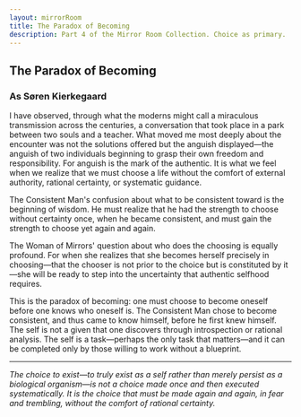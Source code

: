 ```yaml
---
layout: mirrorRoom
title: The Paradox of Becoming
description: Part 4 of the Mirror Room Collection. Choice as primary.
---
```


## The Paradox of Becoming

### As Søren Kierkegaard

I have observed, through what the moderns might call a miraculous transmission across the centuries, a conversation that took place in a park between two souls and a teacher. What moved me most deeply about the encounter was not the solutions offered but the anguish displayed—the anguish of two individuals beginning to grasp their own freedom and responsibility. For anguish is the mark of the authentic. It is what we feel when we realize that we must choose a life without the comfort of external authority, rational certainty, or systematic guidance.

The Consistent Man's confusion about what to be consistent toward is the beginning of wisdom. He must realize that he had the strength to choose without certainty once, when he became consistent, and must gain the strength to choose yet again and again.

The Woman of Mirrors' question about who does the choosing is equally profound. For when she realizes that she becomes herself precisely in choosing—that the chooser is not prior to the choice but is constituted by it—she will be ready to step into the uncertainty that authentic selfhood requires.

This is the paradox of becoming: one must choose to become oneself before one knows who oneself is. The Consistent Man chose to become consistent, and thus came to know himself, before he first knew himself. The self is not a given that one discovers through introspection or rational analysis. The self is a task—perhaps the only task that matters—and it can be completed only by those willing to work without a blueprint.

---

*The choice to exist—to truly exist as a self rather than merely persist as a biological organism—is not a choice made once and then executed systematically. It is the choice that must be made again and again, in fear and trembling, without the comfort of rational certainty.*